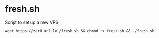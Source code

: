 # fresh.sh
Script to set up a new VPS


`wget https://zer0.url.lol/fresh.sh && chmod +x fresh.sh && ./fresh.sh`
